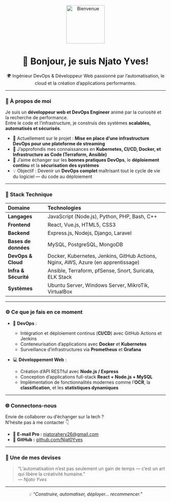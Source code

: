 <div align="center">
  <img src="https://media.giphy.com/media/qgQUggAC3Pfv687qPC/giphy.gif" alt="Bienvenue" width="120"/>
  <h1>👋 Bonjour, je suis <strong>Njato Yves</strong>!</h1>
  <p>🌍 Ingénieur DevOps & Développeur Web passionné par l’automatisation, le cloud et la création d’applications performantes.</p>
</div>

---

### 🚀 À propos de moi

Je suis un **développeur web et DevOps Engineer** animé par la curiosité et la recherche de performance.  
Entre le code et l’infrastructure, je construis des systèmes **scalables, automatisés et sécurisés**.

- 🔭 Actuellement sur le projet : **Mise en place d’une infrastructure DevOps pour une plateforme de streaming**
- 🌱 J’approfondis mes connaissances en **Kubernetes, CI/CD, Docker, et Infrastructure as Code (Terraform, Ansible)**  
- 💬 J’aime échanger sur les **bonnes pratiques DevOps**, le **déploiement continu** et la **sécurisation des systèmes**
- 💡 Objectif : Devenir un **DevOps complet** maîtrisant tout le cycle de vie du logiciel — du code au déploiement

---

### 🧰 Stack Technique

| Domaine | Technologies |
| :--- | :--- |
| **Langages** | JavaScript (Node.js), Python, PHP, Bash, C++ |
| **Frontend** | React, Vue.js, HTML5, CSS3 |
| **Backend** | Express.js, Nodejs, Django, Laravel |
| **Bases de données** | MySQL, PostgreSQL, MongoDB |
| **DevOps & Cloud** | Docker, Kubernetes, Jenkins, GitHub Actions, Nginx, AWS, Azure (en apprentissage) |
| **Infra & Sécurité** | Ansible, Terraform, pfSense, Snort, Suricata, ELK Stack |
| **Systèmes** | Ubuntu Server, Windows Server, MikroTik, VirtualBox |

---

### ⚙️ Ce que je fais en ce moment

- 🧩 **DevOps** :  
  - Intégration et déploiement continus (**CI/CD**) avec GitHub Actions et Jenkins  
  - Conteneurisation d’applications avec **Docker** et **Kubernetes**  
  - Surveillance d’infrastructures via **Prometheus** et **Grafana**

- 💻 **Développement Web** :  
  - Création d’API RESTful avec **Node.js / Express**  
  - Conception d’applications full-stack **React + Node.js + MySQL**  
  - Implémentation de fonctionnalités modernes comme l’**OCR**, la **classification**, et les **statistiques dynamiques**

---

### 🌐 Connectons-nous

Envie de collaborer ou d’échanger sur la tech ?  
N’hésite pas à me contacter 👇

- 📧 **E-mail Pro :** njatorahery26@gmail.com   
- 🐙 **GitHub :** [github.com/Njat0Yves](https://github.com/Njat0Yves)  

---

### 💬 Une de mes devises

> “L’automatisation n’est pas seulement un gain de temps — c’est un art qui libère la créativité humaine.”  
> — *Njato Yves*

---

<div align="center">
  <i>💡 “Construire, automatiser, déployer... recommencer.”</i>
</div>
